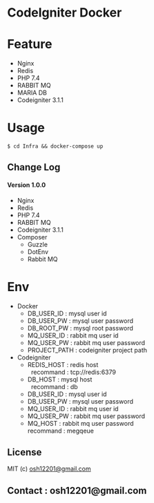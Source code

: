 CodeIgniter Docker
=

Feature
=
+ Nginx <br />
+ Redis <br />
+ PHP 7.4 <br />
+ RABBIT MQ <br />
+ MARIA DB <br />
+ Codeigniter 3.1.1 <br />

Usage
=
`
$ cd Infra && docker-compose up
`
<h2>Change Log</h2>

<h4>Version 1.0.0</h5>
<ul>
    <li>Nginx</li>
    <li>Redis</li>
    <li>PHP 7.4</li>
    <li>RABBIT MQ</li>
    <li>Codeigniter 3.1.1</li>
    <li>Composer
        <ul>
            <li>Guzzle</li>
            <li>DotEnv</li>
            <li>Rabbit MQ</li>
        </ul>
    </li>
</ul>

Env
=
<ul>
    <li>Docker
        <ul>
            <li> DB_USER_ID : mysql user id </li>
            <li> DB_USER_PW : mysql user password </li>
            <li> DB_ROOT_PW : mysql root password </li>
            <li> MQ_USER_ID : rabbit mq user id </li>
            <li> MQ_USER_PW : rabbit mq user password </li>
            <li> PROJECT_PATH : codeigniter project path </li>
        </ul>
    </li>
    <li>Codeigniter
        <ul>
            <li> REDIS_HOST : redis host <br>&nbsp;   recommand : tcp://redis:6379 </li>
            <li> DB_HOST : mysql host <br>&nbsp;&nbsp;recommand : db  </li>
            <li> DB_USER_ID : mysql user id </li>
            <li> DB_USER_PW : mysql user password </li>
            <li> MQ_USER_ID : rabbit mq user id </li>
            <li> MQ_USER_PW : rabbit mq user password </li>
            <li> MQ_HOST : rabbit mq user password <br>recommand : megqeue </li>
        </ul>
    </li>
</ul>

License
-
MIT (c) osh12201@gmail.com


<h2>Contact : osh12201@gmail.com</h2>   
